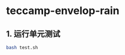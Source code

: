 <!--
 * @Author: your name
 * @Date: 2021-11-01 13:02:08
 * @LastEditTime: 2021-11-01 16:42:05
 * @LastEditors: your name
 * @Description: In User Settings Edit
 * @FilePath: /teccamp-envelop-rain/README.md
-->
# teccamp-envelop-rain

## 1. 运行单元测试
``` bash
bash test.sh
```